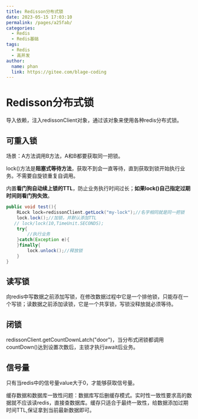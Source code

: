 ```yaml
---
title: Redisson分布式锁
date: 2023-05-15 17:03:10
permalink: /pages/a25fab/
categories:
  - Redis
  - Redis基础
tags:
  - Redis
  - 高并发
author: 
  name: phan
  link: https://gitee.com/blage-coding
---
```

# Redisson分布式锁

导入依赖，注入redissonClient对象，通过该对象来使用各种redis分布式锁。

## 可重入锁

场景：A方法调用B方法，A和B都要获取同一把锁。

lock()方法是**阻塞式等待方法**，获取不到会一直等待，直到获取到锁开始执行业务。不需要自旋锁重复自调用。

内置**看门狗自动续上锁的TTL**，防止业务执行时间过长；**如果lock()自己指定过期时间则看门狗失效**。

```java
public void test(){
	RLock lock=redissonClient.getLock("my-lock");//名字相同就是同一把锁
    lock.lock();//加锁，并默认添加TTL
   // lock/lock(10,TimeUnit.SECONDS);
    try{
        //执行业务
    }catch(Exception e){
    }finally{
        lock.unlock();//释放锁
    }
}
```

## 读写锁

向redis中写数据之前添加写锁，在修改数据过程中它是一个排他锁，只能存在一个写锁；读数据之前添加读锁，它是一个共享锁，写锁没释放就必须等待。

## 闭锁

redissonClient.getCountDownLatch("door")，当分布式闭锁都调用countDown()达到设置次数后，主锁才执行await后业务。

## 信号量

只有当redis中的信号量value大于0，才能够获取信号量。

缓存数据和数据库一致性问题：数据库写后删缓存模式。实时性一致性要求高的数据就不应该读redis，直接查数据库。缓存只适合于最终一致性，给数据添加过期时间TTL,保证拿到当前最新数据即可。